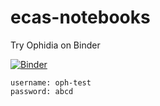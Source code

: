# ecas-notebooks

Try Ophidia on Binder

[![Binder](https://mybinder.org/badge.svg)](https://mybinder.org/v2/gh/statiksof/ecas-notebooks.git/master)

```
username: oph-test
password: abcd
```
